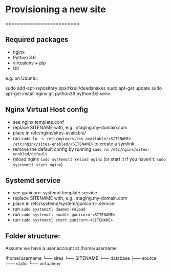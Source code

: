# Provisioning a new site
=========================

## Required packages

* nginx
* Python 3.6
* virtualenv + pip
* Git

e.g. on Ubuntu:

sudo add-apt-repository ppa:fkrull/deadsnakes
    sudo apt-get update
    sudo apt-get install nginx git python36 python3.6-venv

## Nginx Virtual Host config

* see nginx.template.conf
* replace SITENAME with, e.g., staging.my-domain.com
* place in /etc/nginx/sites-available/<SITENAME>
* run `sudo ln -s /etc/nginx/sites-available/<SITENAME> /etc/nginx/sites-enabled/<SITENAME>` to create a symlink
* remove the default config by running `sudo rm /etc/nginx/sites-enabled/default`
* reload nginx `sudo systemctl reload nginx` (or start it if you haven't: `sudo systemctl start nginx`)

## Systemd service

* see gunicorn-systemd.template.service
* replace SITENAME with, e.g., staging.my-domain.com
* place in /etc/systemd/system/gunicorn-<SITENAME>.service
* run `sudo systemctl daemon-reload`
* run `sudo systemctl enable gunicorn-<SITENAME>`
* run `sudo systemctl start gunicorn-<SITENAME>`

## Folder structure:
Assume we have a user account at /home/username

/home/username
└── sites
    └── SITENAME
         ├── database
         ├── source
         ├── static
         └── virtualenv